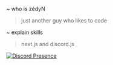 ~ who is zédyN
> just another guy who likes to code

~ explain skills
> next.js and discord.js

[![Discord Presence](https://lanyard.cnrad.dev/api/1096540990162088058)](https://discord.com/users/1096540990162088058)
